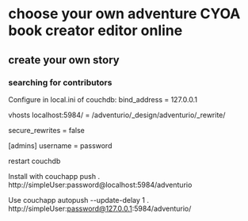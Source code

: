 # choose your own adventure CYOA book creator editor online
## create your own story
### searching for contributors

Configure in local.ini of couchdb:
	bind_address = 127.0.0.1

vhosts
	localhost:5984/ = /adventurio/_design/adventurio/_rewrite/

secure_rewrites = false

[admins]
username = password

restart couchdb

Install with
    couchapp push . http://simpleUser:password@localhost:5984/adventurio

Use
couchapp autopush --update-delay 1 . http://simpleUser:password@127.0.0.1:5984/adventurio/

